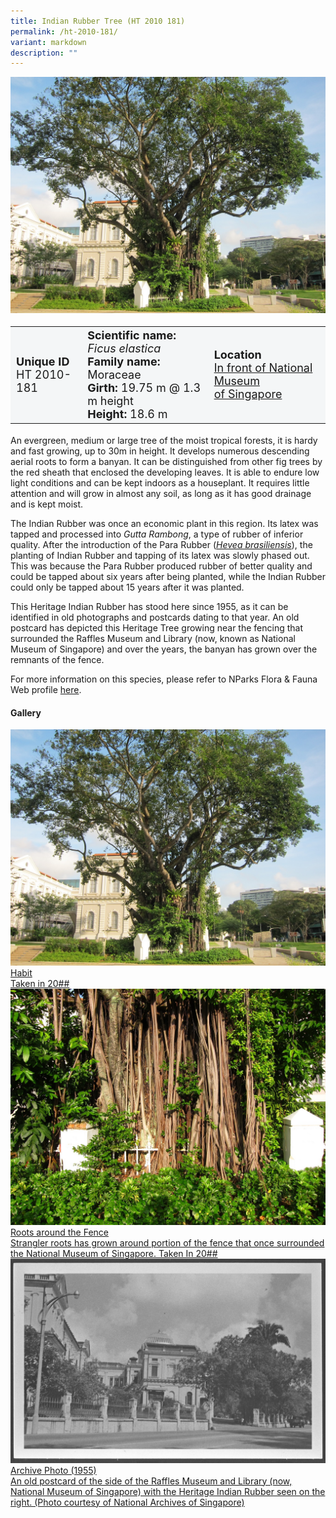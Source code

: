 ```yaml
---
title: Indian Rubber Tree (HT 2010 181)
permalink: /ht-2010-181/
variant: markdown
description: ""
---
```

<div class="isomer-image-wrapper">
<img src="/images/Heritage_trees_photos/ficela_ht2010-181_habit.jpg">
</div><table style="minWidth: 100px; font-size: 18px; background: #F4F6F7">
<tbody><tr>
<td rowspan="1" colspan="1">
<strong>Unique ID</strong>
<br>HT 2010-181
</td>
<td rowspan="1" colspan="1">
	<strong>Scientific name:</strong> <em>Ficus elastica</em>
<br><strong>Family name: </strong>Moraceae
<br><strong>Girth: </strong>19.75 m @ 1.3 m height
<br><strong>Height: </strong>18.6 m
</td>
<td rowspan="1" colspan="1">
<strong>Location</strong><a href="https://www.onemap.gov.sg/?lat=1.2964300000006002&amp;lng=103.8491400000008">
 <br>In front of National Museum<br>of Singapore</a>
</td>
</tr>
</tbody>
</table>
<p>An evergreen, medium or large tree of the moist tropical forests, it is hardy and fast growing, up to 30m in height. It develops numerous descending aerial roots to form a banyan. It can be distinguished from other fig trees by the red sheath that enclosed the developing leaves. It is able to endure low light conditions and can be kept indoors as a houseplant. It requires little attention and will grow in almost any soil, as long as it has good drainage and is kept moist.</p>
  
<p>The Indian Rubber was once an economic plant in this region. Its latex was tapped and processed into <em>Gutta Rambong</em>, a type of rubber of inferior quality. After the introduction of the Para Rubber (<a href="https://www.nparks.gov.sg/florafaunaweb/flora/2/9/2953"><em>Hevea brasiliensis</em></a>), the planting of Indian Rubber and tapping of its latex was slowly phased out. This was because the Para Rubber produced rubber of better quality and could be tapped about six years after being planted, while the Indian Rubber could only be tapped about 15 years after it was planted.</p>

<p>This Heritage Indian Rubber has stood here since 1955, as it can be identified in old photographs and postcards dating to that year. An old postcard has depicted this Heritage Tree growing near the fencing that surrounded the Raffles Museum and Library (now, known as National Museum of Singapore) and over the years, the banyan has grown over the remnants of the fence.</p><p>

</p><p>For more information on this species, please refer to NParks Flora &amp; Fauna Web profile <a href="https://www.nparks.gov.sg/florafaunaweb/flora/2/9/2906">here</a>.</p>

<h4><b>Gallery</b></h4>
<div class="isomer-card-grid">
<a href="/images/Heritage_trees_photos/ficela_ht2010-181_habit.jpg" class="isomer-card">
<div class="isomer-card-image">
<div class="isomer-image-wrapper"><img src="/images/Heritage_trees_photos/ficela_ht2010-181_habit.jpg"></div></div>
<div class="isomer-card-body"><div class="isomer-card-title">Habit</div><div class="isomer-card-description">Taken in 20##</div></div></a>
	
<a href="/images/Heritage_trees_photos/ficela_ht2010-181_fence.jpg" class="isomer-card">
<div class="isomer-card-image">
<div class="isomer-image-wrapper"><img src="/images/Heritage_trees_photos/ficela_ht2010-181_fence.jpg"></div></div>
<div class="isomer-card-body"><div class="isomer-card-title">Roots around the Fence</div><div class="isomer-card-description">Strangler roots has grown around portion of the fence that once surrounded the National Museum of Singapore. Taken In 20##</div></div></a>

<a href="https://www.nas.gov.sg/archivesonline/photographs/record-details/b3eb74bc-1161-11e3-83d5-0050568939ad" class="isomer-card">
<div class="isomer-card-image">
<div class="isomer-image-wrapper"><img src="/images/Heritage_trees_photos/ficela_ht2010-181_archive.jpg"></div></div>
<div class="isomer-card-body"><div class="isomer-card-title">Archive Photo (1955)</div><div class="isomer-card-description">An old postcard of the side of the Raffles Museum and Library (now, National Museum of Singapore) with the Heritage Indian Rubber seen on the right. (Photo courtesy of National Archives of Singapore)</div></div></a></div>